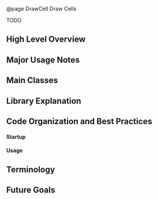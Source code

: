 @page DrawCell Draw Cells

TODO


## High Level Overview





## Major Usage Notes













## Main Classes









## Library Explanation









## Code Organization and Best Practices

#### Startup


#### Usage











## Terminology













## Future Goals

